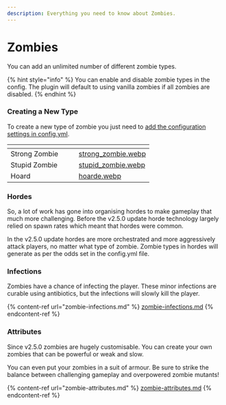 ```yaml
---
description: Everything you need to know about Zombies.
---
```


# Zombies

You can add an unlimited number of different zombie types.

{% hint style="info" %}
You can enable and disable zombie types in the config. The plugin will default to using vanilla zombies if all zombies are disabled.
{% endhint %}

### Creating a New Type

To create a new type of zombie you just need to [add the configuration settings in config.yml](../../configuration/config.yml/zombie-settings.md).

<table data-card-size="large" data-view="cards"><thead><tr><th></th><th data-hidden></th><th data-hidden></th><th data-hidden data-card-cover data-type="files"></th></tr></thead><tbody><tr><td>Strong Zombie</td><td></td><td></td><td><a href="../../.gitbook/assets/strong_zombie.webp">strong_zombie.webp</a></td></tr><tr><td>Stupid Zombie</td><td></td><td></td><td><a href="../../.gitbook/assets/stupid_zombie.webp">stupid_zombie.webp</a></td></tr><tr><td>Hoard</td><td></td><td></td><td><a href="../../.gitbook/assets/hoarde.webp">hoarde.webp</a></td></tr></tbody></table>

### Hordes

So, a lot of work has gone into organising hordes to make gameplay that much more challenging. Before the v2.5.0 update horde technology largely relied on spawn rates which meant that hordes were common.

In the v2.5.0 update hordes are more orchestrated and more aggressively attack players, no matter what type of zombie. Zombie types in hordes will generate as per the odds set in the config.yml file.

### Infections

Zombies have a chance of infecting the player. These minor infections are curable using antibiotics, but the infections will slowly kill the player.

{% content-ref url="zombie-infections.md" %}
[zombie-infections.md](zombie-infections.md)
{% endcontent-ref %}

### Attributes

Since v2.5.0 zombies are hugely customisable. You can create your own zombies that can be powerful or weak and slow.

You can even put your zombies in a suit of armour. Be sure to strike the balance between challenging gameplay and overpowered zombie mutants!

{% content-ref url="zombie-attributes.md" %}
[zombie-attributes.md](zombie-attributes.md)
{% endcontent-ref %}
